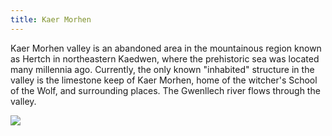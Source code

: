 ```yaml
---
title: Kaer Morhen
---
```


Kaer Morhen valley is an abandoned area in the mountainous region known as Hertch in northeastern Kaedwen, where the prehistoric sea was located many millennia ago. Currently, the only known "inhabited" structure in the valley is the limestone keep of Kaer Morhen, home of the witcher's School of the Wolf, and surrounding places. The Gwenllech river flows through the valley.

<img src="http://assets.vg247.com/current//2015/05/the_witcher_3_wild_hunt_walkthrough_01_kaermorhen.jpg">
